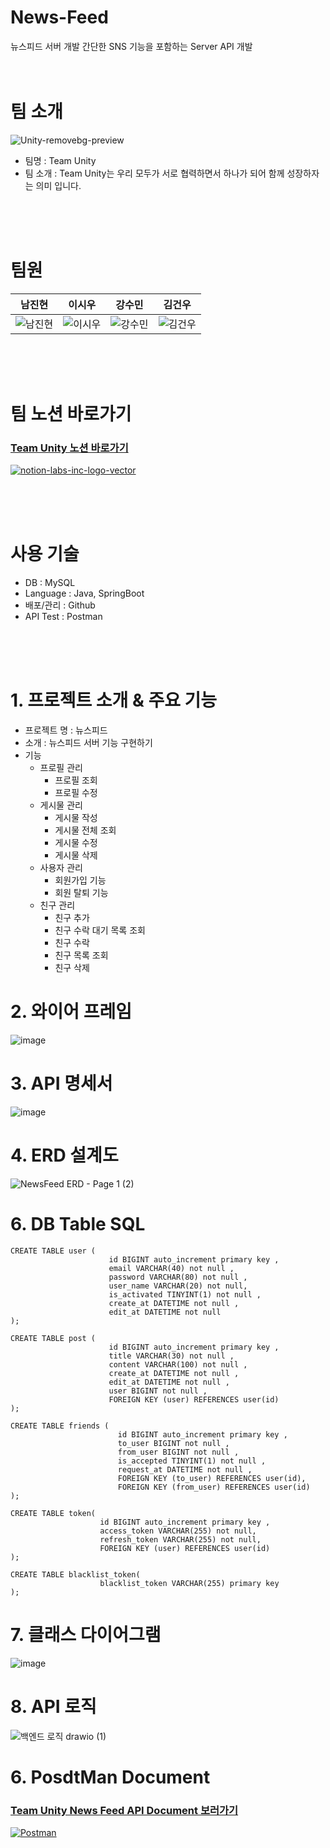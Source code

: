 # News-Feed
뉴스피드 서버 개발
간단한 SNS 기능을 포함하는 Server API  개발
<br/><br/><br/>

# 팀 소개
![Unity-removebg-preview](https://github.com/user-attachments/assets/60bff1c7-907c-4312-8e9c-be3674b0babf)
- 팀명 : Team Unity
- 팀 소개 : Team Unity는 우리 모두가 서로 협력하면서 하나가 되어 함께 성장하자는 의미 입니다.

<br/><br/><br/>
# 팀원
| 남진현 | 이시우 | 강수민 | 김건우|
|---|---|---|---|
|![남진현](https://github.com/user-attachments/assets/d719ef05-1917-4910-aaa1-d0fe52baf147)|![이시우](https://github.com/user-attachments/assets/814f8e70-601f-4222-b624-3774131dc232)|![강수민](https://github.com/user-attachments/assets/dbad0f9c-2e5c-4bdb-ac74-76e96acfa085)|![김건우](https://github.com/user-attachments/assets/add21073-94be-4b7c-b18d-f93165fd3a8e)|

<br/><br/><br/>
# 팀 노션 바로가기
### [Team Unity 노션 바로가기](https://www.notion.so/teamsparta/Team-Unity-16edc918022b4b3b9170f35a05466f8e)
[![notion-labs-inc-logo-vector](https://github.com/user-attachments/assets/632ba518-b172-4a40-89ba-7c28bbc9073c)](https://www.notion.so/teamsparta/Team-Unity-16edc918022b4b3b9170f35a05466f8e)


<br/><br/><br/>
# 사용 기술
- DB : MySQL
- Language : Java, SpringBoot
- 배포/관리 : Github
- API Test : Postman

<br/><br/><br/>
# 1. 프로젝트 소개 & 주요 기능

-   프로젝트 명 : 뉴스피드 
-   소개 : 뉴스피드 서버 기능 구현하기
-   기능
    -   프로필 관리
        -   프로필 조회
        -   프로필 수정
    -   게시물 관리
        -   게시물 작성
        -   게시물 전체 조회
        -   게시물 수정
        -   게시물 삭제
    -   사용자 관리
        -   회원가입 기능
        -   회원 탈퇴 기능
    -   친구 관리
        -   친구 추가
        -   친구 수락 대기 목록 조회
        -   친구 수락
        -   친구 목록 조회
        -   친구 삭제

# 2. 와이어 프레임

![image](https://github.com/user-attachments/assets/7a292f39-66cc-4499-b0a7-39aea8e4f663)

# 3. API 명세서

![image](https://github.com/user-attachments/assets/33b7acff-b8a2-4fa2-ab77-8a375e3bbdfd)

# 4. ERD 설계도

![NewsFeed ERD - Page 1 (2)](https://github.com/user-attachments/assets/3e951f5c-fe00-4210-ad69-01fe8eccb3db)


# 6. DB Table SQL
```
CREATE TABLE user (
                      id BIGINT auto_increment primary key ,
                      email VARCHAR(40) not null ,
                      password VARCHAR(80) not null ,
                      user_name VARCHAR(20) not null,
                      is_activated TINYINT(1) not null ,
                      create_at DATETIME not null ,
                      edit_at DATETIME not null 
);

CREATE TABLE post (
                      id BIGINT auto_increment primary key ,
                      title VARCHAR(30) not null ,
                      content VARCHAR(100) not null ,
                      create_at DATETIME not null ,
                      edit_at DATETIME not null ,
                      user BIGINT not null ,
                      FOREIGN KEY (user) REFERENCES user(id)
);

CREATE TABLE friends (
                        id BIGINT auto_increment primary key ,
                        to_user BIGINT not null ,
                        from_user BIGINT not null ,
                        is_accepted TINYINT(1) not null ,
                        request_at DATETIME not null ,
                        FOREIGN KEY (to_user) REFERENCES user(id),
                        FOREIGN KEY (from_user) REFERENCES user(id)
);

CREATE TABLE token(
                    id BIGINT auto_increment primary key ,
                    access_token VARCHAR(255) not null,
                    refresh_token VARCHAR(255) not null,
                    FOREIGN KEY (user) REFERENCES user(id)
);

CREATE TABLE blacklist_token(
                    blacklist_token VARCHAR(255) primary key
);
```

# 7. 클래스 다이어그램

![image](https://github.com/user-attachments/assets/6fe28a79-8e10-4a14-b4b1-ec8c0ba36a07)

# 8. API 로직
![백엔드 로직 drawio (1)](https://github.com/user-attachments/assets/c61dd06d-4dfd-4901-9f54-2066eb3d77d9)


# 6. PosdtMan Document 

### [Team Unity News Feed API Document 보러가기](https://documenter.getpostman.com/view/37567058/2sAXjQ2VsS)

[![Postman](https://github.com/user-attachments/assets/1a88b641-ccac-4385-9b0a-4ad8f7ffbe91)](https://documenter.getpostman.com/view/37567058/2sAXjQ2VsS)
